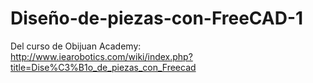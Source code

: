 # Diseño-de-piezas-con-FreeCAD-1
Del curso de Obijuan Academy:
http://www.iearobotics.com/wiki/index.php?title=Dise%C3%B1o_de_piezas_con_Freecad
